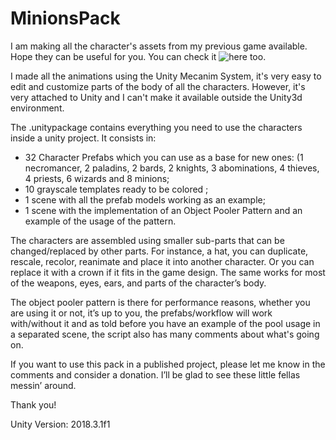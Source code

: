 # MinionsPack
I am making all the character's assets from my previous game available. Hope they can be useful for you. You can check it ![here](https://ycarowr.itch.io/minions-unity-pack) too.

I made all the animations using the Unity Mecanim System, it's very easy to edit and customize parts of the body of all the characters. However, it's very attached to Unity and I can't make it available outside the Unity3d environment.

The .unitypackage contains everything you need to use the characters inside a unity project. It consists in:

- 32 Character Prefabs which you can use as a base for new ones: (1 necromancer, 2 paladins, 2 bards, 2 knights, 3 abominations, 4 thieves, 4 priests, 6 wizards and 8 minions;
- 10 grayscale templates ready to be colored ;
- 1 scene with all the prefab models working as an example;
- 1 scene with the implementation of an Object Pooler Pattern and an example of the usage of the pattern.

The characters are assembled using smaller sub-parts that can be changed/replaced by other parts. For instance, a hat, you can duplicate, rescale, recolor, reanimate and place it into another character. Or you can replace it with a crown if it fits in the game design. The same works for most of the weapons, eyes, ears, and parts of the character’s body.

The object pooler pattern is there for performance reasons, whether you are using it or not, it’s up to you, the prefabs/workflow will work with/without it and as told before you have an example of the pool usage in a separated scene, the script also has many comments about what's going on.

If you want to use this pack in a published project, please let me know in the comments and consider a donation. I’ll be glad to see these little fellas messin’ around.

Thank you!

Unity Version: 2018.3.1f1
